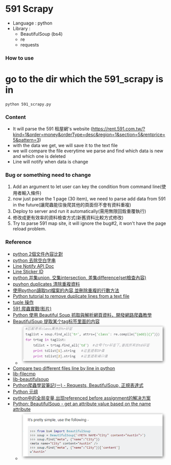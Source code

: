 <h1> 591 Scrapy </h1>

- Language : python
- Library : 
	- BeautifulSoup (bs4)
	- re
	- requests 

<h3> How to use </h3>

# go to the dir which the 591_scrapy is in
```
python 591_scrapy.py
```

<h3> Content </h3>

- It will parse the 591 租屋網's website (https://rent.591.com.tw/?kind=1&order=money&orderType=desc&region=1&section=5&rentprice=5&pattern=3)
- with the data we get, we will save it to the text file
- we will compare the file everytime we parse and find which data is new and which one is deleted
- Line will notify when data is change

<h3>Bug or something need to change</h3>

1. Add an argument to let user can key the condition from command line(使用者輸入條件)
2. now just parse the 1 page (30 item), we need to parse add data from 591 in the future(讓爬蟲能往後爬其他的頁面但不會有資料重複)
3. Deploy to server and run it automatically(需用無限回銓重覆執行)
4. 修改成更有效率的資料檢查方式(新舊資料比較方式修改)
5. Try to parse 591 map site, it will ignore the bug#2, it won't have the page reload problem.

<h3> Reference </h3>

- [python 2個文件內容比對](https://blog.csdn.net/MiaoDaLengShui/article/details/52037473)
- [python 去除空白字串](https://www.delftstack.com/zh-tw/howto/python/how-to-remove-whitespace-in-a-string/)
- [Line Notify API Doc](https://notify-bot.line.me/doc/en/)
- [Line Sticker ID](https://devdocs.line.me/files/sticker_list.pdf)
- [python 并集union, 交集intersection, 差集difference(set檢查內容)](https://blog.csdn.net/lanyang123456/article/details/77596349)
- [puyhon duplicates 清除重複資料](https://ithelp.ithome.com.tw/questions/10189254)
- [使用python讀取txt檔案的內容,並刪除重複的行數方法](https://codertw.com/%E7%A8%8B%E5%BC%8F%E8%AA%9E%E8%A8%80/357800/)
- [Python tutorial to remove duplicate lines from a text file](https://www.codevscolor.com/python-remove-duplicate-lines-text-file/)
- [tuple 操作](https://www.jb51.net/article/47986.htm)
- [591 爬蟲實戰(影片)](https://www.youtube.com/watch?v=zzMRbrOHlrk)
- [Python 使用 Beautiful Soup 抓取與解析網頁資料，開發網路爬蟲教學](https://blog.gtwang.org/programming/python-beautiful-soup-module-scrape-web-pages-tutorial/2/)
- [BeautifulSoup 提取某个tag标签里面的内容](https://blog.csdn.net/willib/article/details/52246086)
	- ![](/591_scrapy/pic/parsehtmltag.png)
- [Compare two different files line by line in python](https://stackoverflow.com/questions/19007383/compare-two-different-files-line-by-line-in-python)
- [lib-filecmp](https://docs.python.org/2/library/filecmp.html)
- [lib-beautifulsoup](https://beautifulsoup.readthedocs.io/zh_CN/v4.4.0/)
- [Python爬蟲學習筆記(一) - Requests, BeautifulSoup, 正規表達式](https://medium.com/@yanweiliu/python%E7%88%AC%E8%9F%B2%E5%AD%B8%E7%BF%92%E7%AD%86%E8%A8%98-%E4%B8%80-beautifulsoup-1ee011df8768)
- [Python 元组](http://www.runoob.com/python/python-tuples.html)
- [python中的全局变量,出现referenced before assignment的解决方案](https://zhouzaibao.iteye.com/blog/559381)
- [Python: BeautifulSoup - get an attribute value based on the name attribute
](https://stackoverflow.com/questions/11205386/python-beautifulsoup-get-an-attribute-value-based-on-the-name-attribute)
	- ![](/591_scrapy/pic/gettag.png)